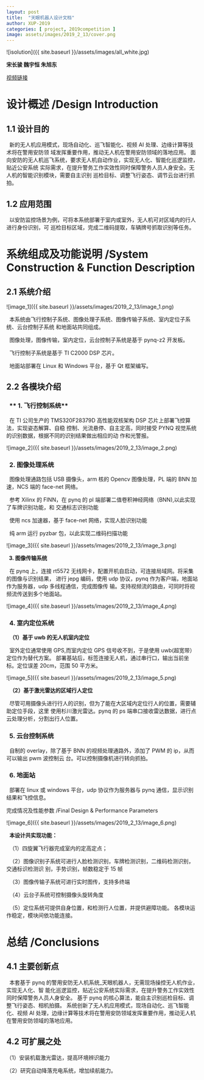 ```yaml
---
layout: post
title:  "天眼机器人设计文档"
author: XUP-2019
categories: [ project, 2019competition ]
image: assets/images/2019_2_13/cover.png
---
```


![isolution]({{ site.baseurl }}/assets/images/all_white.jpg)

****宋长骏 魏宇恒 朱旭东&nbsp;****

[视频链接](http://player.youku.com/embed/XNDUyNjAwNDk2NA==)

# **设计概述 /Design Introduction**

## **1.1 设计目的**

&nbsp;&nbsp;新的无人机应用模式，现场自动化、巡飞智能化、视频 AI 处理、边缘计算等技术将在警用安防领 域发挥重要作用，推动无人机在警用安防领域的落地应用。 面向安防的无人机巡飞系统，要求无人机自动作业，实现无人化、智能化巡逻监控，贴近公安系统 实际需求，在提升警务工作实效性同时保障警务人员人身安全。无人机的智能识别模块，需要自主识别 巡检目标、调整飞行姿态、调节云台进行抓拍。 

## **1.2 应用范围**

&nbsp;&nbsp;以安防监控场景为例，可将本系统部署于室内或室外，无人机可对区域内的行人进行身份识别，可 巡检目标区域，完成二维码提取，车辆牌号抓取识别等任务。


# **系统组成及功能说明 /System Construction &amp; Function Description**

## **2.1 系统介绍**

![image_1]({{ site.baseurl }}/assets/images/2019_2_13/image_1.png)

&nbsp;&nbsp;本系统由飞行控制子系统、图像处理子系统、图像传输子系统、室内定位子系统、云台控制子系统 和地面站共同组成。 

&nbsp;&nbsp;图像处理，图像传输，室内定位，云台控制子系统是基于 pynq-z2 开发板。 

&nbsp;&nbsp;飞行控制子系统是基于 TI C2000 DSP 芯片。 

&nbsp;&nbsp;地面站部署在 Linux 和 Windows 平台，基于 Qt 框架编写。 

## **2.2 各模块介绍**

### &nbsp;&nbsp;** 1. 飞行控制系统**

&nbsp;&nbsp;在 TI 公司生产的 TMS320F28379D 高性能双核架构 DSP 芯片上部署飞控算法，实现姿态解算、自稳 控制、光流悬停、自主定高，同时接受 PYNQ 视觉系统的识别数据，根据不同的识别结果做出相应的动 作和光警报。

![image_2]({{ site.baseurl }}/assets/images/2019_2_13/image_2.png)

### &nbsp;&nbsp;**2. 图像处理系统**

&nbsp;&nbsp;图像处理通路包括 USB 摄像头，arm 核的 Opencv 图像处理，PL 端的 BNN 加速，NCS 端的 face-net 网络。 

&nbsp;&nbsp;参考 Xilinx 的 FINN，在 pynq 的 pl 端部署二值卷积神经网络（BNN),以此实现了车牌识别功能，和 交通标志识别功能 

&nbsp;&nbsp;使用 ncs 加速器，基于 face-net 网络，实现人脸识别功能 

&nbsp;&nbsp;纯 arm 运行 pyzbar 包，以此实现二维码扫描功能

![image_3]({{ site.baseurl }}/assets/images/2019_2_13/image_3.png)

**&nbsp;&nbsp;3. 图像传输系统**

&nbsp;&nbsp;在 pynq 上，连接 rt5572 无线网卡，配置开机自启动，可连接局域网。将采集的图像与识别结果， 进行 jepg 编码，使用 udp 协议，pynq 作为客户端，地面站作为服务器，udp 多线程通信，完成图像传 输。支持视频流的路由，可同时将视频流传送到多个地面站。

![image_4]({{ site.baseurl }}/assets/images/2019_2_13/image_4.png)

### **&nbsp;&nbsp;4. 室内定位系统**

&nbsp;&nbsp;**（1）基于 uwb 的无人机室内定位**

&nbsp;&nbsp;室外定位通常使用 GPS,而室内定位 GPS 信号收不到，于是使用 uwb(超宽带）定位作为替代方案。 部署基站后，标签连接无人机，通过串行口，输出当前坐标。定位误差 20cm，范围 50 平方米。

![image_5]({{ site.baseurl }}/assets/images/2019_2_13/image_5.png)

&nbsp;&nbsp;**（2）基于激光雷达的区域行人定位** 

&nbsp;&nbsp;尽管可用摄像头进行行人的识别，但为了能在大区域内定位行人的位置，需要辅助定位手段，这里 使用杉川激光雷达。pynq 的 ps 端串口接收雷达数据，进行点云处理分析，分割出行人位置。

### **&nbsp;&nbsp;5. 云台控制系统**

&nbsp;&nbsp;自制的 overlay，除了基于 BNN 的视频处理通路外，添加了 PWM 的 ip，从而可以输出 pwm 波控制云 台。可以控制摄像机进行转向抓拍。 

### **&nbsp;&nbsp;6. 地面站**

&nbsp;&nbsp;部署在 linux 或 windows 平台，udp 协议作为服务器与 pynq 通信，显示识别结果和飞控信息。

完成情况及性能参数 /Final Design &amp; Performance Parameters

![image_6]({{ site.baseurl }}/assets/images/2019_2_13/image_6.png)

&nbsp;&nbsp;**本设计共实现功能：**

&nbsp;&nbsp;（1）四旋翼飞行器完成室内的定高定点； 

&nbsp;&nbsp;（2）图像识别子系统可进行人脸检测识别，车牌检测识别，二维码检测识别，交通标识检测识 别，手势识别，帧数稳定于 15 帧 

&nbsp;&nbsp;（3）图像传输子系统可进行实时图传，支持多终端 

&nbsp;&nbsp;（4）云台子系统可控制摄像头旋转角度 

&nbsp;&nbsp;（5）定位系统可提供自身位置，和检测行人位置，并提供避障功能。 各模块运作稳定，模块间依功能连接。

# **总结 /Conclusions**

## **4.1 主要创新点**

&nbsp;&nbsp;本套基于 pynq 的警用安防无人机系统_天眼机器人，无需现场操控无人机作业，实现无人化、智 能化巡逻监控，贴近公安系统实际需求，在提升警务工作实效性同时保障警务人员人身安全。 基于 pynq 的核心算法，能自主识别巡检目标、调整飞行姿态、相机拍摄。 系统创新了无人机应用模式，现场自动化、巡飞智能化、视频 AI 处理，边缘计算等技术将在警用安防领域发挥重要作用，推动无人机 在警用安防领域的落地应用。 

## **4.2 可扩展之处**

（1）安装机载激光雷达，提高环境辨识能力 

（2）研究自动降落充电系统，增加续航能力。

